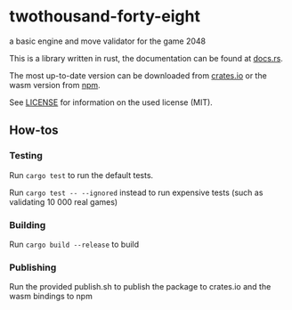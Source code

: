 # twothousand-forty-eight

a basic engine and move validator for the game 2048

This is a library written in rust, the documentation can be found at [docs.rs](https://docs.rs/twothousand-forty-eight/).

The most up-to-date version can be downloaded from [crates.io](https://crates.io/crates/twothousand-forty-eight) or the wasm version from [npm](https://www.npmjs.com/package/twothousand-forty-eight).

See [LICENSE](LICENSE) for information on the used license (MIT).

## How-tos

### Testing

Run `cargo test` to run the default tests.

Run `cargo test -- --ignored` instead to run expensive tests (such as validating 10 000 real games)

### Building

Run `cargo build --release` to build

### Publishing

Run the provided publish.sh to publish the package to crates.io and the wasm bindings to npm
